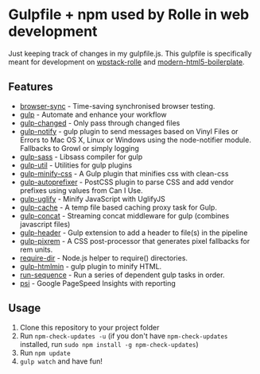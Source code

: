 Gulpfile + npm used by Rolle in web development
=========================

Just keeping track of changes in my gulpfile.js. This gulpfile is specifically meant for development on [wpstack-rolle](https://github.com/ronilaukkarinen/wpstack-rolle) and [modern-html5-boilerplate](https://github.com/ronilaukkarinen/modern-html5-boilerplate).

## Features

- [browser-sync](https://github.com/BrowserSync/browser-sync) - Time-saving synchronised browser testing.
- [gulp](https://github.com/gulpjs/gulp) - Automate and enhance your workflow
- [gulp-changed](https://github.com/sindresorhus/gulp-changed) - Only pass through changed files
- [gulp-notify](https://github.com/mikaelbr/gulp-notify) - gulp plugin to send messages based on Vinyl Files or Errors to Mac OS X, Linux or Windows using the node-notifier module. Fallbacks to Growl or simply logging
- [gulp-sass](https://github.com/dlmanning/gulp-sass) - Libsass compiler for gulp
- [gulp-util](https://github.com/gulpjs/gulp-util) - Utilities for gulp plugins
- [gulp-minify-css](https://github.com/jonathanepollack/gulp-minify-css) - A Gulp plugin that minifies css with clean-css
- [gulp-autoprefixer](https://github.com/sindresorhus/gulp-autoprefixer) - PostCSS plugin to parse CSS and add vendor prefixes using values from Can I Use.
- [gulp-uglify](https://github.com/terinjokes/gulp-uglify) - Minify JavaScript with UglifyJS
- [gulp-cache](https://github.com/jgable/gulp-cache) - A temp file based caching proxy task for Gulp.
- [gulp-concat](https://github.com/wearefractal/gulp-concat) - Streaming concat middleware for gulp (combines javascript files)
- [gulp-header](https://github.com/godaddy/gulp-header) - Gulp extension to add a header to file(s) in the pipeline
- [gulp-pixrem](https://github.com/gummesson/gulp-pixrem) - A CSS post-processor that generates pixel fallbacks for rem units.
- [require-dir](https://github.com/aseemk/requireDir) - Node.js helper to require() directories.
- [gulp-htmlmin](https://github.com/jonschlinkert/gulp-htmlmin) - gulp plugin to minify HTML.
- [run-sequence](https://github.com/OverZealous/run-sequence) - Run a series of dependent gulp tasks in order.
- [psi](https://github.com/addyosmani/psi) - Google PageSpeed Insights with reporting

## Usage

1. Clone this repository to your project folder
2. Run `npm-check-updates -u` (if you don't have `npm-check-updates` installed, run `sudo npm install -g npm-check-updates`)
3. Run `npm update`
4. `gulp watch` and have fun!